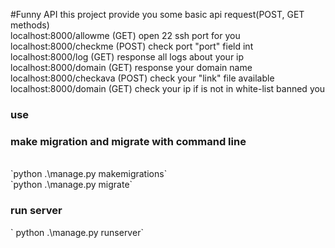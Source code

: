 #Funny API
this project provide you some basic api request(POST, GET methods)
<br>
localhost:8000/allowme (GET) open 22 ssh port for you<br>
localhost:8000/checkme (POST) check port "port" field int<br>
localhost:8000/log (GET) response all logs about your ip<br>
localhost:8000/domain (GET) response your domain name<br>
localhost:8000/checkava (POST) check your "link" file available<br>
localhost:8000/domain (GET) check your ip if is not in white-list banned you<br>

<h3>use</h3>
<h3>make migration and migrate with command line</h3><br>
`python .\manage.py makemigrations`<br>
`python .\manage.py migrate`<br>
<h3>run server</h3>
` python .\manage.py runserver`